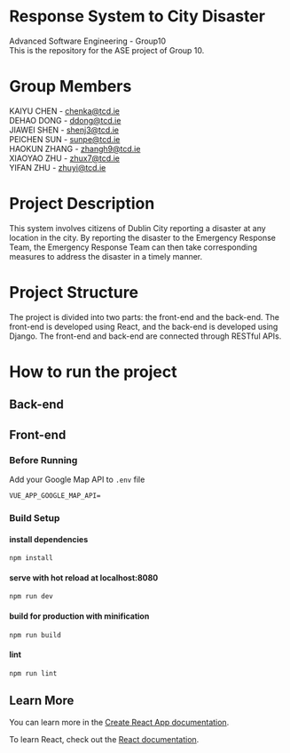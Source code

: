 # Response System to City Disaster  
Advanced Software Engineering - Group10  
This is the repository for the ASE project of Group 10.  

# Group Members  
KAIYU CHEN - chenka@tcd.ie  
DEHAO DONG - ddong@tcd.ie  
JIAWEI SHEN - shenj3@tcd.ie  
PEICHEN SUN - sunpe@tcd.ie  
HAOKUN ZHANG - zhangh9@tcd.ie  
XIAOYAO ZHU - zhux7@tcd.ie  
YIFAN ZHU - zhuyi@tcd.ie  

# Project Description  
This system involves citizens of Dublin City reporting a disaster at any location in the city. By reporting the disaster to the Emergency Response Team, the Emergency Response Team can then take corresponding measures to address the disaster in a timely manner.  

# Project Structure  
The project is divided into two parts: the front-end and the back-end. The front-end is developed using React, and the back-end is developed using Django. The front-end and back-end are connected through RESTful APIs.  

# How to run the project  
## Back-end

## Front-end

### Before Running

Add your Google Map API to ```.env``` file

```shell
VUE_APP_GOOGLE_MAP_API=
```

### Build Setup

#### install dependencies

```
npm install
```

#### serve with hot reload at localhost:8080

```
npm run dev
```

#### build for production with minification

```
npm run build
```

#### lint

```
npm run lint
```

## Learn More

You can learn more in the [Create React App documentation](https://facebook.github.io/create-react-app/docs/getting-started).

To learn React, check out the [React documentation](https://reactjs.org/).

